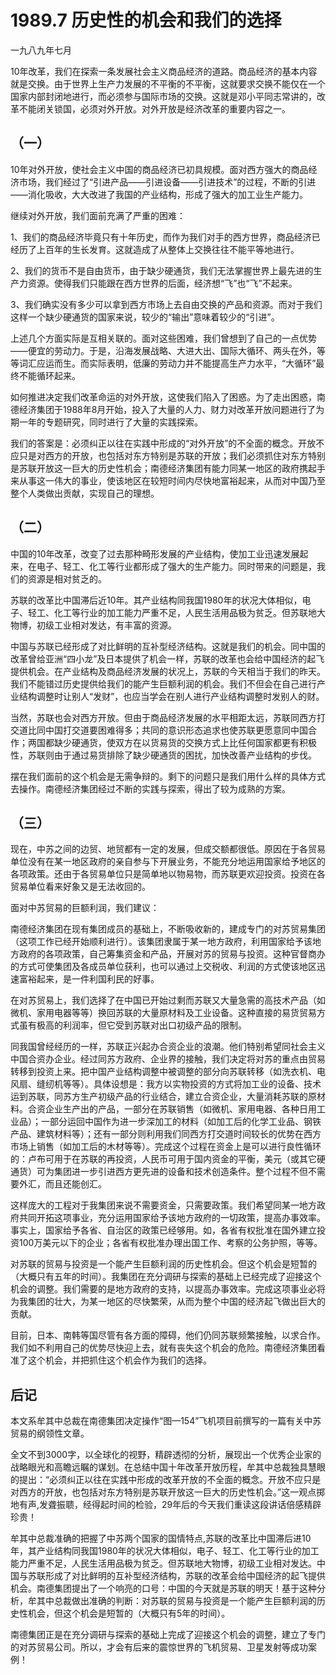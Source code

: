 # 1989.7 历史性的机会和我们的选择

一九八九年七月  
  
 10年改革，我们在探索一条发展社会主义商品经济的道路。商品经济的基本内容就是交换。由于世界上生产力发展的不平衡的不平衡，这就要求交换不能仅在一个国家内部封闭地进行，而必须参与国际市场的交换。这就是邓小平同志常讲的，改革不能闭关锁国，必须对外开放。对外开放是经济改革的重要内容之一。  
  
 

## **（一）**

10年对外开放，使社会主义中国的商品经济已初具规模。面对西方强大的商品经济市场，我们经过了“引进产品——引进设备——引进技术”的过程，不断的引进——消化吸收，大大改进了我国的产业结构，形成了强大的加工业生产能力。  
  
 继续对外开放，我们面前充满了严重的困难：  
  
 1、我们的商品经济毕竟只有十年历史，而作为我们对手的西方世界，商品经济已经历了上百年的生长发育。这就造成了从整体上交换往往不能平等地进行。  
  
 2、我们的货币不是自由货币，由于缺少硬通货，我们无法掌握世界上最先进的生产力资源。使得我们只能跟在西方世界的后面，经济想“飞”也“飞”不起来。  
  
 3、我们确实没有多少可以拿到西方市场上去自由交换的产品和资源。而对于我们这样一个缺少硬通货的国家来说，较少的“输出”意味着较少的“引进”。  
  
 上述几个方面实际是互相关联的。面对这些困难，我们曾想到了自己的一点优势——便宜的劳动力。于是，沿海发展战略、大进大出、国际大循环、两头在外，等等词汇应运而生。而实际表明，低廉的劳动力并不能提高生产力水平，“大循环”最终不能循环起来。  
  
 如何推进决定我们改革命运的对外开放，这使我们陷入了困惑。为了走出困惑，南德经济集团于1988年8月开始，投入了大量的人力、财力对改革开放问题进行了为期一年的专题研究，同时进行了大量的实践探索。  
  
 我们的答案是：必须纠正以往在实践中形成的“对外开放”的不全面的概念。开放不应只是对西方的开放，也包括对东方特别是苏联的开放；我们必须抓住对东方特别是苏联开放这一巨大的历史性机会；南德经济集团有能力同某一地区的政府携起手来从事这一伟大的事业，使该地区在较短时间内尽快地富裕起来，从而对中国乃至整个人类做出贡献，实现自己的理想。  
  
 

## **（二）**

 中国的10年改革，改变了过去那种畸形发展的产业结构，使加工业迅速发展起来，在电子、轻工、化工等行业都形成了强大的生产能力。同时带来的问题是，我们的资源是相对贫乏的。  
  
 苏联的改革比中国滞后近10年。其产业结构同我国1980年的状况大体相似，电子、轻工、化工等行业的加工能力严重不足，人民生活用品极为贫乏。但苏联地大物博，初级工业相对发达，有丰富的资源。  
  
 中国与苏联已经形成了对比鲜明的互补型经济结构。这就是我们的机会。同中国的改革曾给亚洲“四小龙”及日本提供了机会一样，苏联的改革也会给中国经济的起飞提供机会。在产业结构及商品经济发展的状况上，苏联的今天相当于我们的昨天。我们不能错过历史提供给我们的能产生巨额利润的机会。我们不但会在自己进行产业结构调整时让别人“发财”，也应当学会在别人进行产业结构调整时发别人的财。  
  
 当然，苏联也会对西方开放。但由于商品经济发展的水平相距太远，苏联同西方打交道比同中国打交道要困难得多；共同的意识形态追求也使苏联更愿意同中国合作；两国都缺少硬通货，使双方在以货易货的交换方式上比任何国家都更有积极性，苏联则由于通过易货排除了缺少硬通货的困扰，加快改善产业结构的步伐。  
  
 摆在我们面前的这个机会是无需争辩的。剩下的问题只是我们用什么样的具体方式去操作。南德经济集团经过不断的实践与探索，得出了较为成熟的方案。  
  
 

## **（三）**

现在，中苏之间的边贸、地贸都有一定的发展，但成交额都很低。原因在于各贸易单位没有在某一地区政府的亲自参与下开展业务，不能充分地运用国家给予地区的各项政策。还由于各贸易单位只是简单地以物易物，而苏联更欢迎投资。投资在各贸易单位看来好象又是无法收回的。  
  
 面对中苏贸易的巨额利润，我们建议：  
  
 南德经济集团在现有集团成员的基础上，不断吸收新的，建成专门的对苏贸易集团（这项工作已经开始顺利进行）。该集团隶属于某一地方政府，利用国家给予该地方政府的各项政策，自己筹集资金和产品，开展对苏的贸易与投资。这种官督商办的方式可使集团及各成员单位获利，也可以通过上交税收、利润的方式使该地区迅速富裕起来，是一件利国利民的好事。  
  
 在对苏贸易上，我们选择了在中国已开始过剩而苏联又大量急需的高技术产品（如微机、家用电器等等）换回苏联的大量原材料及工业设备。这种直接的易货贸易方式虽有极高的利润率，但它受到苏联对出口初级产品的限制。  
  
 同我国曾经经历的一样，苏联正兴起办合资企业的浪潮。他们特别希望同社会主义中国合资办企业。经过同苏方政府、企业界的接触，我们决定将对苏的重点由贸易转移到投资上来。把中国产业结构调整中被调整的部分向苏联转移（如洗衣机、电风扇、缝纫机等等）。具体设想是：我方以实物投资的方式将加工业的设备、技术运到苏联，同苏方生产初级产品的行业结合，建立合资企业，大量消耗苏联的原材料。合资企业生产出的产品，一部分在苏联销售（如微机、家用电器、各种日用工业品）；一部分运回中国作为进一步深加工的材料（如加工后的化学工业品、钢铁产品、建筑材料等）；还有一部分则利用我们同西方打交道时间较长的优势在西方市场上销售（如加工后的木材等等）。完成这个过程在资金上是可以进行良性循环的：卢布可用于在苏联的再投资，人民币可用于国内资金的平衡，美元（或其它硬通货）可为集团进一步引进西方更先进的设备和技术创造条件。整个过程不但不需要外汇，而且还能创汇。  
  
 这样庞大的工程对于我集团来说不需要资金，只需要政策。我们希望同某一地方政府共同开拓这项事业，充分运用国家给予该地方政府的一切政策，提高办事效率。事实上，国家给予各省、自治区的政策已经够用。如，各省有权批准在国外建立投资100万美元以下的企业；各省有权批准办理出国工作、考察的公务护照，等等。  
  
 对苏联的贸易与投资是一个能产生巨额利润的历史性机会。但这个机会是短暂的（大概只有五年的时间）。我集团在充分调研与探索的基础上已经完成了迎接这个机会的调整。我们需要的是地方政府的支持，以提高办事效率。完成这项事业必将为我集团的壮大，为某一地区的尽快繁荣，从而为整个中国的经济起飞做出巨大的贡献。  
  
 目前，日本、南韩等国尽管有各方面的障碍，他们仍同苏联频繁接触，以求合作。我们如不利用自己的优势尽快迎上去，就有丧失这个机会的危险。南德经济集团看准了这个机会，并把抓住这个机会作为我们的选择。  
  
 

## **后记**

本文系牟其中总裁在南德集团决定操作“图—154”飞机项目前撰写的一篇有关中苏贸易的纲领性文章。  
  
 全文不到3000字，以全球化的视野，精辟透彻的分析，展现出一个优秀企业家的战略眼光和高瞻远瞩的谋划。在总结中国十年改革开放历程，牟其中总裁独具慧眼的提出：“必须纠正以往在实践中形成的改革开放的不全面的概念。开放不应只是对西方的开放，也包括对东方特别是苏联开放这一巨大的历史性机会。”这一观点掷地有声,发聋振聩，经得起时间的检验，29年后的今天我们重读这段讲话倍感精辟珍贵！  
  
 牟其中总裁准确的把握了中苏两个国家的国情特点,苏联的改革比中国滞后进10年，其产业结构同我国1980年的状况大体相似，电子、轻工、化工等行业的加工能力严重不足，人民生活用品极为贫乏。但苏联地大物博，初级工业相对发达。中国与苏联形成了对比鲜明的互补型经济结构，苏联的改革会给中国经济的起飞提供机会。南德集团提出了一个响亮的口号：中国的今天就是苏联的明天！基于这种分析，牟其中总裁做出准确的判断：对苏联的贸易与投资是一个能产生巨额利润的历史性机会，但这个机会是短暂的（大概只有5年的时间）。  
  
 南德集团正是在充分调研与探索的基础上完成了迎接这个机会的调整，建立了专门的对苏贸易公司。所以，才会有后来的震惊世界的飞机贸易、卫星发射等成功案例！  


